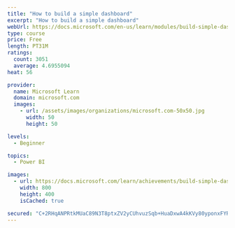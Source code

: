 ```yaml
---
title: "How to build a simple dashboard"
excerpt: "How to build a simple dashboard"
webUrl: https://docs.microsoft.com/en-us/learn/modules/build-simple-dashboard/
type: course
price: Free
length: PT31M
ratings:
  count: 3051
  average: 4.6955094
heat: 56

provider:
  name: Microsoft Learn
  domain: microsoft.com
  images:
    - url: /assets/images/organizations/microsoft.com-50x50.jpg
      width: 50
      height: 50

levels:
  - Beginner

topics:
  - Power BI

images:
  - url: https://docs.microsoft.com/learn/achievements/build-simple-dashboard-social.png
    width: 800
    height: 400
    isCached: true

secured: "C+2RHqANPRtkMUaC89N3T8ptxZV2yCUhvuzSqb+HuaDxwA4kKVy80yponxFYRWGqKi8nTu7kJfD5Q3ENib7yiEN0pHhhhNom1e1nRa5+kddn3Ba3vOBFnqPLCMK6CDEmKaCEQLA/+bjqSkX6fGJchXNBWRwTWhyiO20nJ88eRygs+S+CLw7Bp6BtNA02Pb+bN/A0phtKtKZebD3HcM+Yj3T9tTOP81plU0MqxP7jiBgcx7xR5h18spVZWfaLfATDF8sTLJpKPZ2KZhrQJoHCUDepevbqFAkRbFRQQaeCI0cSdBHUFCGvKnH1f1iI5e+GAvFQxgMzXvmvpDVrQvh3UQOpR5bmNICGlFUd5tQ+lZ+TTNjCFhHolG6kYqTKfxXsvY1ocLCai1fbf5o2Mw15KkzH41YGMr63xhcoLiAT5cs=;q+uBWY3xVbH420xr97udEg=="
---
```


